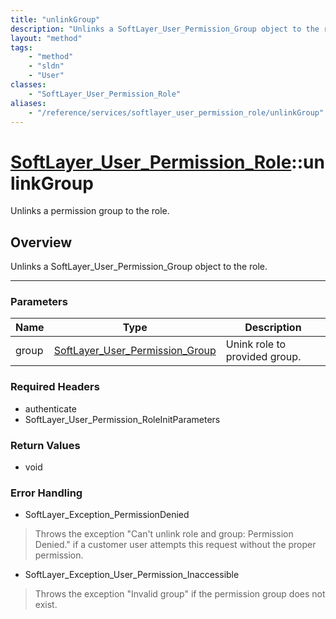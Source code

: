 ```yaml
---
title: "unlinkGroup"
description: "Unlinks a SoftLayer_User_Permission_Group object to the role."
layout: "method"
tags:
    - "method"
    - "sldn"
    - "User"
classes:
    - "SoftLayer_User_Permission_Role"
aliases:
    - "/reference/services/softlayer_user_permission_role/unlinkGroup"
---
```

# [SoftLayer_User_Permission_Role](/reference/services/SoftLayer_User_Permission_Role)::unlinkGroup


Unlinks a permission group to the role.


## Overview 
Unlinks a SoftLayer_User_Permission_Group object to the role. 

-----

### Parameters 
|Name | Type | Description |
| --- | --- | --- |
|group| <a href='/reference/datatypes/SoftLayer_User_Permission_Group'>SoftLayer_User_Permission_Group </a>| Unink role to provided group.|


### Required Headers
* authenticate
* SoftLayer_User_Permission_RoleInitParameters


### Return Values
* void



### Error Handling

* SoftLayer_Exception_PermissionDenied 

> Throws the exception "Can't unlink role and group: Permission Denied." if a customer user attempts this request without the proper permission. 

* SoftLayer_Exception_User_Permission_Inaccessible 

> Throws the exception "Invalid group" if the permission group does not exist. 



